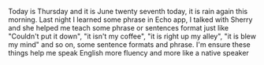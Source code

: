 Today is Thursday and it is June twenty seventh today, it is rain again this morning. Last night I learned some phrase in Echo app, I talked with Sherry and she helped me teach some phrase or sentences format just like "Couldn't put it down", "it isn't my coffee", "it is right up my alley", "it is blew my mind" and so on, some sentence formats and phrase. I'm ensure these things help me speak English more fluency and more like a native speaker
